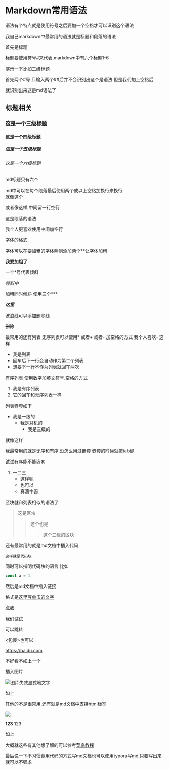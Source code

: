 # Markdown常用语法

语法有个特点就是使用符号之后要加一个空格才可以识别这个语法

我自己markdown中最常用的语法就是标题和段落的语法

首先是标题

标题要使用符号#来代表,markdown中有六个标题1-6

演示一下比如二级标题

首先两个#号
只输入两个##后并不会识别出这个是语法 但是我们加上空格后

就识别出来这是md语法了

## 标题相关

### 这是一个三级标题

#### 这是一个四级标题

##### 这是一个五级标题

###### 这是一个六级标题

md标题只有六个

md中可以在每个段落最后使用两个或以上空格加换行来换行  
就像这个

或者像这样,中间留一行空行

这是段落的语法

我个人更喜欢使用中间加空行

字体的格式

字体可以在要加粗的字体两侧添加两个**让字体加粗

**我要加粗了**

一个*号代表倾斜

*倾斜中*

加粗同时倾斜 使用三个***

***这里***

波浪线可以添加删除线

~~删除~~

最常用的还有列表
无序列表可以使用* 或者+ 或者- 加空格的方式 我个人喜欢- 这样

- 我是列表
- 回车后下一行会自动作为第二个列表
- 想要下一行不作为列表就回车两次

有序列表 使用数字加英文符号.空格的方式

1. 我是有序列表
2. 它的回车和无序列表一样

列表嵌套如下

- 我是一级的
  - 我是耳机的
    - 我是三级的
  
就像这样

我最常用的就是无序和有序,没怎么用过嵌套 嵌套的时候就按tab键

试试有序能不能嵌套

1. 一二三
   - 这样呢
   - 也可以
   - 真滴牛逼

区块就和列表相似的语法了

> 这是区块
>> 这个也是
>>> 这个三级的区块

还有最常用的就是md文档中插入代码

```
这样就是代码块
```

同时可以指明代码块的语言 比如

```js
const a = 1
```

然后是md文档中插入链接

格式是[这里写单击的文字](这里写跳转的链接)

[点我](https://blog.iuiun.com)

我们试试

可以跳转

<包裹>也可以

<https://baidu.com>

不好看不如上一个

插入图片

![图片失效显式地文字](https://www.baidu.com/img/PCtm_d9c8750bed0b3c7d089fa7d55720d6cf.pn2g)

如上

其他的不是很常用,还有就是md文档中支持html标签

<img src="https://www.baidu.com/img/PCtm_d9c8750bed0b3c7d089fa7d55720d6cf.png">

<b>123</b>
123

如上

大概就这些有其他想了解的可以参考[菜鸟教程](https://www.runoob.com/markdown/md-tutorial.html)

最后说一下不习惯食用代码的方式写md文档也可以使用typora写md,只要写出来就可以不强求
